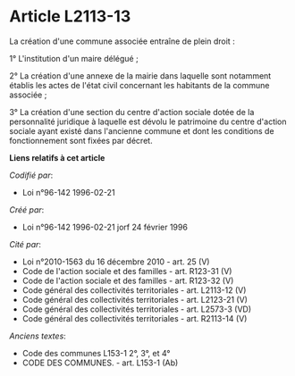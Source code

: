 # Article L2113-13

La création d'une commune associée entraîne de plein droit :

1° L'institution d'un maire délégué ;

2° La création d'une annexe de la mairie dans laquelle sont notamment établis les actes de l'état civil concernant les
habitants de la commune associée ;

3° La création d'une section du centre d'action sociale dotée de la personnalité juridique à laquelle est dévolu le
patrimoine du centre d'action sociale ayant existé dans l'ancienne commune et dont les conditions de fonctionnement sont
fixées par décret.

**Liens relatifs à cet article**

_Codifié par_:

  - Loi n°96-142 1996-02-21

_Créé par_:

  - Loi n°96-142 1996-02-21 jorf 24 février 1996

_Cité par_:

  - Loi n°2010-1563 du 16 décembre 2010 - art. 25 (V)
  - Code de l'action sociale et des familles - art. R123-31 (V)
  - Code de l'action sociale et des familles - art. R123-32 (V)
  - Code général des collectivités territoriales - art. L2113-12 (V)
  - Code général des collectivités territoriales - art. L2123-21 (V)
  - Code général des collectivités territoriales - art. L2573-3 (VD)
  - Code général des collectivités territoriales - art. R2113-14 (V)

_Anciens textes_:

  - Code des communes L153-1 2°, 3°, et 4°
  - CODE DES COMMUNES. - art. L153-1 (Ab)
